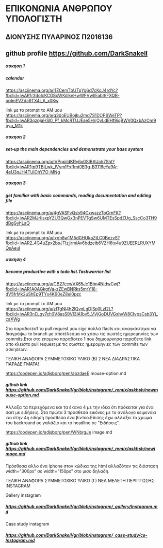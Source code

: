
# ΕΠΙΚΟΝΩΝΙΑ ΑΝΘΡΩΠΟΥ ΥΠΟΛΟΓΙΣΤΗ 
## ΔΙΟΝΥΣΗΣ ΠΥΛΑΡΙΝΟΣ Π2016136 
## github profile https://github.com/DarkSnakeII 


 
##### ασκηση 1
##### calendar  

https://asciinema.org/a/l1ZCemTbUTqYg6d7cKcJ4rdYc?fbclid=IwAR1r3dolcKCG8xWKdlkeHwWFVwIlEabIhFXQB-opImEVZdc9TX4i_A_x0Kw 

link με το prompt τo ΑΜ μου https://asciinema.org/a/q3doEUBojku2md7S1DOP6WeTP?fbclid=IwAR3qzpjaHSl0_Pf_kMcRTUJEae5HrjOyLdEHf9igBWV0QxbAzOm9byu_M1k

##### ασκηση 2
##### set-up the main dependencies and demonstrate your base system 
 
 https://asciinema.org/a/lVPppiIdKRy6o0SlBAUah7Sht?fbclid=IwAR1tp9TBiLwk_IVym1FxRmt0B3g-B3116eYa9A-4eU3pJH4TUiOhY7O-MNg 
##### ασκηση 3
##### get familiar with basic commands, reading documentation and editing file 

https://asciinema.org/a/4gVASFvQsb94CxwszzToGrnFK?fbclid=IwAR2MJrIisxpYZU3QwGx3nPEVTgSw6UMTEsSpdZUg_SscCo3TH9dBgGyhLaQ 

link με το prompt τo ΑΜ μου https://asciinema.org/a/lxgh8w1M5dGHUkaZtLC0BezvS?fbclid=IwAR2_4G4uZpx2bsJTIzjjrmiAv6bdzeib6VZH6tx4u9ZUEERLRUXYMQsAeuI 

##### ασκηση 4
##### become productive with a todo list.Taskwarrior list
 https://asciinema.org/a/CB27ecwVX65Jc1Bhn4NidwCwj?fbclid=IwAR1A0AGkgtVa-zZEwBNRks5mrY18-dV5frMk2uShEp9TYx4K90eZ8ei0pzc 
 
link με το prompt τo ΑΜ μου https://asciinema.org/a/zITgNl4h2lQvoLgDiSp0Lzl2L?fbclid=IwAR3nD_gy7ch0V8asS9VI3IA1bv5_VVjGoDUVGxhvW8CIvpsCsb3Yj_caXWg


Στο παραδοτέο1 το pull request μου είχε πολλά flacts και αναγκάστηκα να διαγράψω το branch με αποτέλεσμα να χάσω τις σωστές ημερομηνίες των commits.Ετσι στο επομενο  παραδοτεο 1 που δημιουργησα  παραθετο link απο κλειστο pull request με τις σωστες ημερομηνιες των  commits των ασκησεων.

ΤΕΛΙΚΗ ΑΝΑΦΟΡΑ ΣΥΜΜΕΤΟΧΙΚΟ ΥΛΙΚΟ (Β) 2 ΝΕΑ ΔΙΑΔΡΑΣΤΙΚΑ ΠΑΡΑΔΕΙΓΜΑΤΑ!

 https://codepen.io/adjsborg/pen/abzdaeE   mouse-option.md
 
##### github link https://github.com/DarkSnakeII/gr/blob/instagram/_remix/askhsh/newmouse-option.md

Άλλαξα τα περιεχόμενα και τα έκανα 4 με την ιδέα ότι πρόκειται για ένα σαιτ με ειδήσεις. Στα πρώτα 3 πρόσθεσα εικόνες με το ανάλογο κειμενάκι και στην 4η είδηση πρόσθεσα ένα βίντεο.Επισης έχω αλλάξει το χρωμα του backround σε γαλάζιο και το headline σε "Ειδήσεις".

 https://codepen.io/adjsborg/pen/WNbrgJe  image.md 
 
##### github link https://github.com/DarkSnakeII/gr/blob/instagram/_remix/askhsh/newimage.md

Πρόσθεσα αλλο ένα Iphone στον κώδικα της html αλλαζόταν τις διάσταση width="300px" σε width="150px" στο μισο δηλαδή.


ΤΕΛΙΚΗ ΑΝΑΦΟΡΑ ΣΥΜΜΕΤΟΧΙΚΟ ΥΛΙΚΟ (Γ) 
ΝΕΑ ΜΕΛΕΤΗ ΠΕΡΙΠΤΩΣΗΣ INSTAGRAM

Gallery instagram

#####  https://github.com/DarkSnakeII/gr/blob/instagram/_gallery/Instagram.md

Case study instagram 

##### https://github.com/DarkSnakeII/gr/blob/instagram/_case-study/cs-Instagram.md
